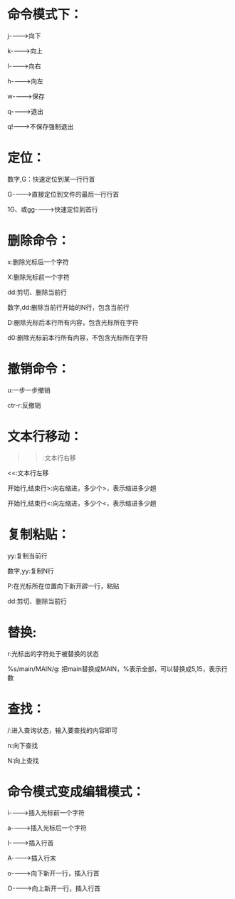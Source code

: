 
# 命令模式下：
j---->向下

k---->向上

l---->向右

h---->向左

w---->保存

q---->退出

q!--->不保存强制退出

# 定位：
数字,G：快速定位到某一行行首

G---->直接定位到文件的最后一行行首

1G、或gg---->快速定位到首行

# 删除命令：
x:删除光标后一个字符

X:删除光标前一个字符

dd:剪切、删除当前行

数字,dd:删除当前行开始的N行，包含当前行

D:删除光标后本行所有内容，包含光标所在字符

d0:删除光标前本行所有内容，不包含光标所在字符

# 撤销命令：
u:一步一步撤销

ctr-r:反撤销

# 文本行移动：

>>:文本行右移

<<:文本行左移

开始行,结束行>:向右缩进，多少个>，表示缩进多少趟

开始行,结束行<:向左缩进，多少个<，表示缩进多少趟

# 复制粘贴：
yy:复制当前行

数字,yy:复制N行

P:在光标所在位置向下新开辟一行，粘贴

dd:剪切、删除当前行

# 替换:
r:光标出的字符处于被替换的状态

%s/main/MAIN/g: 把main替换成MAIN，%表示全部，可以替换成5,15，表示行数

# 查找：
/:进入查询状态，输入要查找的内容即可

n:向下查找

N:向上查找


# 命令模式变成编辑模式：
i---->插入光标前一个字符

a---->插入光标后一个字符

I---->插入行首

A---->插入行末

o---->向下新开一行，插入行首

O---->向上新开一行，插入行首


